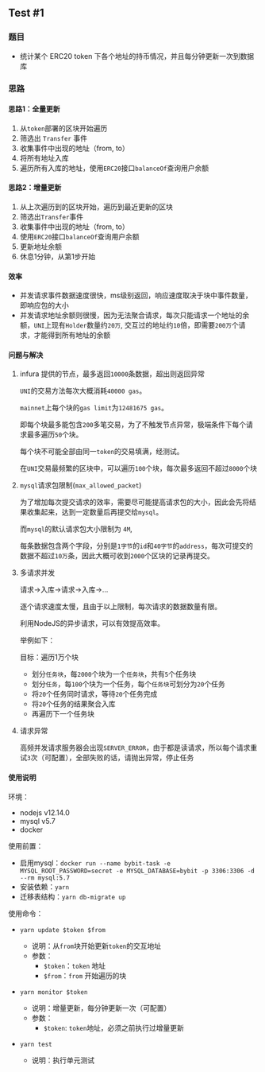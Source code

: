 ## Test #1

### 题目
 - 统计某个 ERC20 token 下各个地址的持币情况，并且每分钟更新一次到数据库

### 思路

#### 思路1：全量更新
1. 从`token`部署的区块开始遍历
2. 筛选出 `Transfer` 事件
3. 收集事件中出现的地址（from, to）
4. 将所有地址入库
5. 遍历所有入库的地址，使用`ERC20`接口`balanceOf`查询用户余额

#### 思路2：增量更新
1. 从上次遍历到的区块开始，遍历到最近更新的区块
2. 筛选出`Transfer`事件
3. 收集事件中出现的地址（from, to）
4. 使用`ERC20`接口`balanceOf`查询用户余额
5. 更新地址余额
6. 休息1分钟，从第1步开始

#### 效率
- 并发请求事件数据速度很快，ms级别返回，响应速度取决于块中事件数量，即响应包的大小
- 并发请求地址余额则很慢，因为无法聚合请求，每次只能请求一个地址的余额，`UNI`上现有`Holder`数量约`20万`, 交互过的地址约`10`倍，即需要`200万`个请求，才能得到所有地址的余额

#### 问题与解决
1. infura 提供的节点，最多返回`10000`条数据，超出则返回异常
   
    `UNI`的交易方法每次大概消耗`40000 gas`。
   
    `mainnet`上每个块的`gas limit`为`12481675 gas`。
   
   即每个块最多能包含`200`多笔交易，为了不触发节点异常，极端条件下每个请求最多遍历`50`个块。
   
    每个块不可能全部由同一`token`的交易填满，经测试。
   
    在`UNI`交易最频繁的区块中，可以遍历`100`个块，每次最多返回不超过`8000`个块
   
2. `mysql`请求包限制(`max_allowed_packet`)
   
    为了增加每次提交请求的效率，需要尽可能提高请求包的大小，因此会先将结果收集起来，达到一定数量后再提交给`mysql`。
   
   而`mysql`的默认请求包大小限制为 `4M`,
   
   每条数据包含两个字段，分别是`1字节`的`id`和`40字节`的`address`，每次可提交的数据不超过`10万`条，因此大概可收到`2000`个区块的记录再提交。
   
3. 多请求并发
   
   请求->入库->请求->入库->...
   
   逐个请求速度太慢，且由于以上限制，每次请求的数据数量有限。
   
   利用NodeJS的异步请求，可以有效提高效率。
   
   举例如下：
   
    目标：遍历1万个块
   - 划分`任务块`，每`2000`个块为一个`任务块`，共有`5`个任务块
   - 划分`任务`，每`100`个块为一个任务，每个`任务块`可划分为`20`个任务
   - 将`20`个任务同时请求，等待`20`个任务完成
   - 将`20`个任务的结果聚合入库
   - 再遍历下一个任务块
   
4. 请求异常
    
    高频并发请求服务器会出现`SERVER_ERROR`，由于都是读请求，所以每个请求重试`3`次（可配置），全部失败的话，请抛出异常，停止任务

#### 使用说明

环境：
- nodejs v12.14.0
- mysql v5.7
- docker

使用前置：
- 启用mysql：`docker run --name bybit-task -e MYSQL_ROOT_PASSWORD=secret -e MYSQL_DATABASE=bybit -p 3306:3306 -d --rm mysql:5.7`
- 安装依赖：`yarn`
- 迁移表结构：`yarn db-migrate up`

使用命令：
- `yarn update $token $from`
    - 说明：从`from`块开始更新`token`的交互地址
    - 参数：
      - `$token`：`token` 地址
      - `$from`：`from` 开始遍历的块

- `yarn monitor $token`
    - 说明：增量更新，每分钟更新一次（可配置）
    - 参数：
        - `$token`: `token`地址，必须之前执行过增量更新


- `yarn test`
    - 说明：执行单元测试

